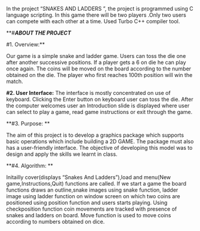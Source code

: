 In  the  project  “SNAKES AND LADDERS ”,   the project is programmed using C language scripting. 
In this game there will be two players .Only two users can compete with each other at a time. Used Turbo C++ compiler tool.

**#_______ABOUT THE PROJECT_______

#1.  Overview:**

Our game is a simple snake and ladder game. Users can toss the die one after another successive positions. If a player gets a 6 on die he can play once again.  The coins will be moved on the board according to the number obtained on the die. The player who first reaches 100th  position will win the match.

**#2. User Interface:**
The interface is mostly concentrated on use of keyboard. Clicking the Enter button on keyboard user can toss the die. After the computer welcomes user an Introduction slide is displayed where user can select to play a game, read game instructions or exit through the game.

**#3.  Purpose: **

 The aim of this project is to develop a graphics package which supports basic operations which include building a 2D GAME. The package must also has a user-friendly interface. The objective of developing this model was to design and apply the skills we learnt in class.

**#4.  Algorithm: **

Initailly cover(displays “Snakes And Ladders”),load and menu(New game,Instructions,Quit) functions are called. If we start a game the board functions draws an outline,snake images using snake function, ladder image using ladder function on window screen on which two coins are positioned using position function and users starts playing. Using checkposition function coin movements are tracked with presence of snakes and ladders on board. Move function is used to move coins according to numbers obtained on dice.

